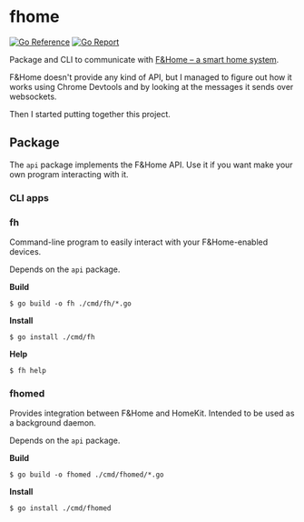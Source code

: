# fhome

[![Go Reference][go-reference-badge]][go-reference-link] [![Go
Report][go-report-badge]][go-report-link]

Package and CLI to communicate with [F&Home – a smart home system][fhome].

F&Home doesn't provide any kind of API, but I managed to figure out how it works
using Chrome Devtools and by looking at the messages it sends over websockets.

Then I started putting together this project.

## Package

The `api` package implements the F&Home API. Use it if you want make your own
program interacting with it.

### CLI apps

### fh

Command-line program to easily interact with your F&Home-enabled devices.

Depends on the `api` package.

**Build**

```console
$ go build -o fh ./cmd/fh/*.go
```

**Install**

```console
$ go install ./cmd/fh
```

**Help**

```console
$ fh help
```

### fhomed

Provides integration between F&Home and HomeKit. Intended to be used as a
background daemon.

Depends on the `api` package.

**Build**

```console
$ go build -o fhomed ./cmd/fhomed/*.go
```

**Install**

```console
$ go install ./cmd/fhomed
```

[go-reference-badge]: https://pkg.go.dev/badge/github.com/bartekpacia/fhome.svg
[go-reference-link]: https://pkg.go.dev/github.com/bartekpacia/fhome
[go-report-badge]: https://goreportcard.com/badge/github.com/bartekpacia/fhome
[go-report-link]: https://goreportcard.com/report/github.com/bartekpacia/fhome
[fhome]: https://www.fhome.pl

